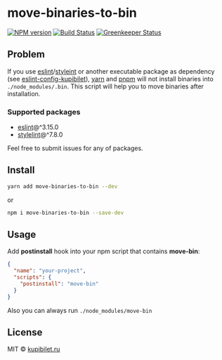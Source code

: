 # move-binaries-to-bin

[![NPM version][npm-img]][npm-url]
[![Build Status][travis-img]][travis-url]
[![Greenkeeper Status][greenkeeper-img]][greenkeeper-url]

## Problem

If you use [eslint](http://eslint.org/)/[styleint](https://github.com/stylelint/stylelint) or another executable package as dependency (see [eslint-config-kupibilet](https://github.com/kupibilet-frontend/eslint-config-kupibilet)), [yarn](yarnpkg.com) and [pnpm](https://github.com/pnpm/pnpm) will not install binaries into `./node_modules/.bin`. This script will help you to move binaries after installation.

### Supported packages

* [eslint](http://eslint.org/)@^3.15.0
* [stylelint](https://stylelint.io/)@^7.8.0

Feel free to submit issues for any of packages.

## Install

```sh
yarn add move-binaries-to-bin --dev
```
or
```sh
npm i move-binaries-to-bin --save-dev
```
## Usage


Add **postinstall** hook into your npm script that contains **move-bin**:

```json
{
  "name": "your-project",
  "scripts": {
    "postinstall": "move-bin"
  }
}
```

Also you can always run `./node_modules/move-bin`

## License

MIT © [kupibilet.ru](https://kupibilet.ru)


[travis-img]: https://travis-ci.org/kupibilet-frontend/move-binaries-to-bin.svg
[travis-url]: https://travis-ci.org/kupibilet-frontend/move-binaries-to-bin
[npm-img]: https://badge.fury.io/js/move-binaries-to-bin.svg
[npm-url]: https://www.npmjs.com/package/move-binaries-to-bin
[greenkeeper-img]: https://badges.greenkeeper.io/kupibilet-frontend/move-binaries-to-bin.svg
[greenkeeper-url]: https://greenkeeper.io/
